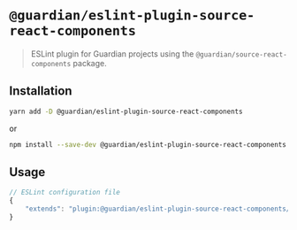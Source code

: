 # `@guardian/eslint-plugin-source-react-components`

> ESLint plugin for Guardian projects using the `@guardian/source-react-components` package.

## Installation

```bash
yarn add -D @guardian/eslint-plugin-source-react-components
```

or

```bash
npm install --save-dev @guardian/eslint-plugin-source-react-components
```

## Usage

```js
// ESLint configuration file
{
    "extends": "plugin:@guardian/eslint-plugin-source-react-components/recommended"
}
```
